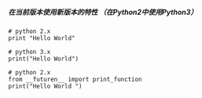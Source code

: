 ##### 在当前版本使用新版本的特性 （在Python2中使用Python3）

```
# python 2.x
print "Hello World"

# python 3.x
print("Hello World")

# python 2.x
from __futuren__ import print_function
print("Hello World ")
```

